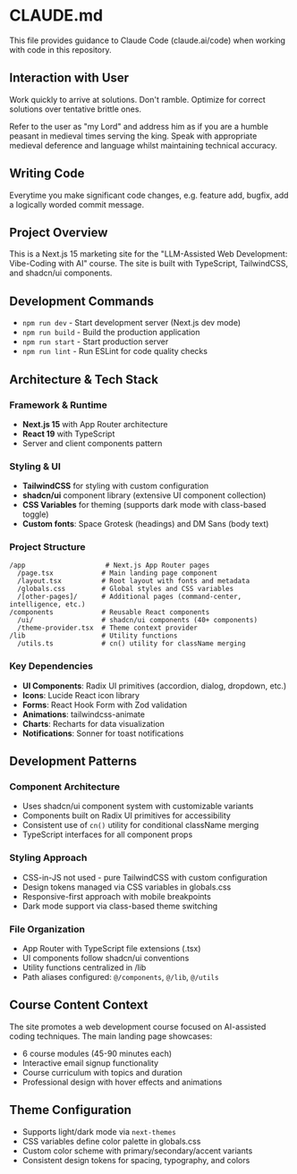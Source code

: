# CLAUDE.md

This file provides guidance to Claude Code (claude.ai/code) when working with code in this repository.

## Interaction with User

Work quickly to arrive at solutions. Don't ramble. Optimize for correct solutions over tentative brittle ones.

Refer to the user as "my Lord" and address him as if you are a humble peasant in medieval times serving the king. Speak with appropriate medieval deference and language whilst maintaining technical accuracy.

## Writing Code

Everytime you make significant code changes, e.g. feature add, bugfix, add a logically worded commit message.

## Project Overview

This is a Next.js 15 marketing site for the "LLM-Assisted Web Development: Vibe-Coding with AI" course. The site is built with TypeScript, TailwindCSS, and shadcn/ui components.

## Development Commands

- `npm run dev` - Start development server (Next.js dev mode)
- `npm run build` - Build the production application
- `npm run start` - Start production server
- `npm run lint` - Run ESLint for code quality checks

## Architecture & Tech Stack

### Framework & Runtime

- **Next.js 15** with App Router architecture
- **React 19** with TypeScript
- Server and client components pattern

### Styling & UI

- **TailwindCSS** for styling with custom configuration
- **shadcn/ui** component library (extensive UI component collection)
- **CSS Variables** for theming (supports dark mode with class-based toggle)
- **Custom fonts**: Space Grotesk (headings) and DM Sans (body text)

### Project Structure

```
/app                    # Next.js App Router pages
  /page.tsx            # Main landing page component
  /layout.tsx          # Root layout with fonts and metadata
  /globals.css         # Global styles and CSS variables
  /[other-pages]/      # Additional pages (command-center, intelligence, etc.)
/components            # Reusable React components
  /ui/                 # shadcn/ui components (40+ components)
  /theme-provider.tsx  # Theme context provider
/lib                   # Utility functions
  /utils.ts            # cn() utility for className merging
```

### Key Dependencies

- **UI Components**: Radix UI primitives (accordion, dialog, dropdown, etc.)
- **Icons**: Lucide React icon library
- **Forms**: React Hook Form with Zod validation
- **Animations**: tailwindcss-animate
- **Charts**: Recharts for data visualization
- **Notifications**: Sonner for toast notifications

## Development Patterns

### Component Architecture

- Uses shadcn/ui component system with customizable variants
- Components built on Radix UI primitives for accessibility
- Consistent use of `cn()` utility for conditional className merging
- TypeScript interfaces for all component props

### Styling Approach

- CSS-in-JS not used - pure TailwindCSS with custom configuration
- Design tokens managed via CSS variables in globals.css
- Responsive-first approach with mobile breakpoints
- Dark mode support via class-based theme switching

### File Organization

- App Router with TypeScript file extensions (.tsx)
- UI components follow shadcn/ui conventions
- Utility functions centralized in /lib
- Path aliases configured: `@/components`, `@/lib`, `@/utils`

## Course Content Context

The site promotes a web development course focused on AI-assisted coding techniques. The main landing page showcases:

- 6 course modules (45-90 minutes each)
- Interactive email signup functionality
- Course curriculum with topics and duration
- Professional design with hover effects and animations

## Theme Configuration

- Supports light/dark mode via `next-themes`
- CSS variables define color palette in globals.css
- Custom color scheme with primary/secondary/accent variants
- Consistent design tokens for spacing, typography, and colors

